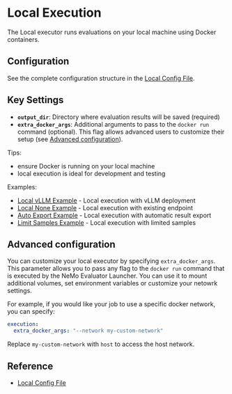 # Local Execution

The Local executor runs evaluations on your local machine using Docker containers.

## Configuration

See the complete configuration structure in the [Local Config File](../../../../packages/nemo-evaluator-launcher/src/nemo_evaluator_launcher/configs/execution/local.yaml).

## Key Settings

- **`output_dir`**: Directory where evaluation results will be saved (required)
- **`extra_docker_args`**: Additional arguments to pass to the `docker run` command (optional). This flag allows advanced users to customize their setup (see [Advanced configuration](#advanced-configuration)).

Tips:
- ensure Docker is running on your local machine
- local execution is ideal for development and testing

Examples:
- [Local vLLM Example](https://github.com/NVIDIA-NeMo/Evaluator/tree/main/packages/nemo-evaluator-launcher/examples/local_llama_3_1_8b_instruct.yaml) - Local execution with vLLM deployment
- [Local None Example](https://github.com/NVIDIA-NeMo/Evaluator/tree/main/packages/nemo-evaluator-launcher/examples/local_llama_3_1_8b_instruct.yaml) - Local execution with existing endpoint
- [Auto Export Example](https://github.com/NVIDIA-NeMo/Evaluator/tree/main/packages/nemo-evaluator-launcher/examples/local_auto_export_llama_3_1_8b_instruct.yaml) - Local execution with automatic result export
- [Limit Samples Example](https://github.com/NVIDIA-NeMo/Evaluator/tree/main/packages/nemo-evaluator-launcher/examples/local_limit_samples.yaml) - Local execution with limited samples

## Advanced configuration

You can customize your local executor by specifying `extra_docker_args`.
This parameter allows you to pass any flag to the `docker run` command that is executed by the NeMo Evaluator Launcher.
You can use it to mount additional volumes, set environment variables or customize your netowrk settings.

For example, if you would like your job to use a specific docker network, you can specify:

```yaml
execution:
  extra_docker_args: "--network my-custom-network"
```

Replace `my-custom-network` with `host` to access the host network.

## Reference

- [Local Config File](../../../../packages/nemo-evaluator-launcher/src/nemo_evaluator_launcher/configs/execution/local.yaml)
